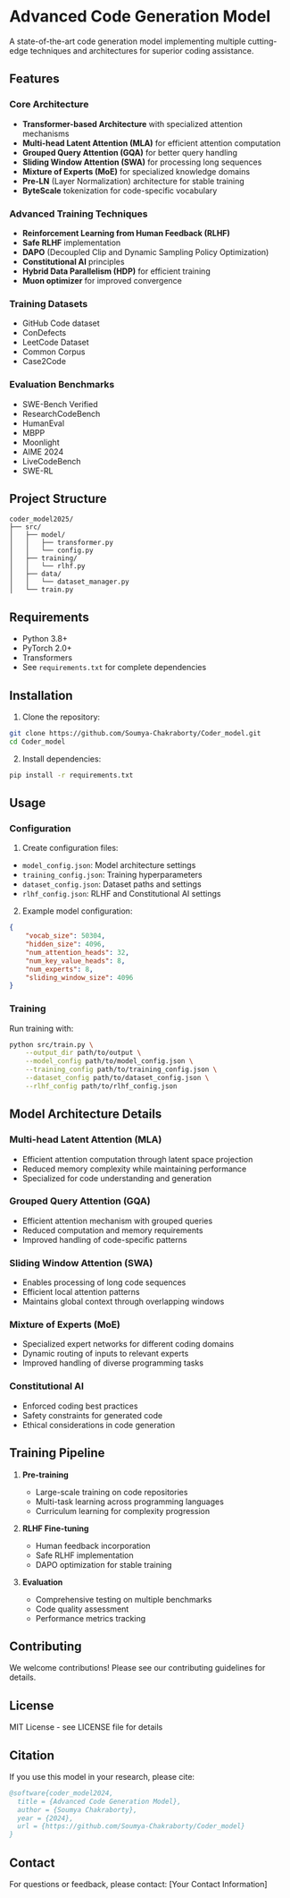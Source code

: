 # Advanced Code Generation Model

A state-of-the-art code generation model implementing multiple cutting-edge techniques and architectures for superior coding assistance.

## Features

### Core Architecture
- **Transformer-based Architecture** with specialized attention mechanisms
- **Multi-head Latent Attention (MLA)** for efficient attention computation
- **Grouped Query Attention (GQA)** for better query handling
- **Sliding Window Attention (SWA)** for processing long sequences
- **Mixture of Experts (MoE)** for specialized knowledge domains
- **Pre-LN** (Layer Normalization) architecture for stable training
- **ByteScale** tokenization for code-specific vocabulary

### Advanced Training Techniques
- **Reinforcement Learning from Human Feedback (RLHF)**
- **Safe RLHF** implementation
- **DAPO** (Decoupled Clip and Dynamic Sampling Policy Optimization)
- **Constitutional AI** principles
- **Hybrid Data Parallelism (HDP)** for efficient training
- **Muon optimizer** for improved convergence

### Training Datasets
- GitHub Code dataset
- ConDefects
- LeetCode Dataset
- Common Corpus
- Case2Code

### Evaluation Benchmarks
- SWE-Bench Verified
- ResearchCodeBench
- HumanEval
- MBPP
- Moonlight
- AIME 2024
- LiveCodeBench
- SWE-RL

## Project Structure

```
coder_model2025/
├── src/
│   ├── model/
│   │   ├── transformer.py
│   │   └── config.py
│   ├── training/
│   │   └── rlhf.py
│   ├── data/
│   │   └── dataset_manager.py
│   └── train.py
```

## Requirements

- Python 3.8+
- PyTorch 2.0+
- Transformers
- See `requirements.txt` for complete dependencies

## Installation

1. Clone the repository:
```bash
git clone https://github.com/Soumya-Chakraborty/Coder_model.git
cd Coder_model
```

2. Install dependencies:
```bash
pip install -r requirements.txt
```

## Usage

### Configuration

1. Create configuration files:
- `model_config.json`: Model architecture settings
- `training_config.json`: Training hyperparameters
- `dataset_config.json`: Dataset paths and settings
- `rlhf_config.json`: RLHF and Constitutional AI settings

2. Example model configuration:
```json
{
    "vocab_size": 50304,
    "hidden_size": 4096,
    "num_attention_heads": 32,
    "num_key_value_heads": 8,
    "num_experts": 8,
    "sliding_window_size": 4096
}
```

### Training

Run training with:
```bash
python src/train.py \
    --output_dir path/to/output \
    --model_config path/to/model_config.json \
    --training_config path/to/training_config.json \
    --dataset_config path/to/dataset_config.json \
    --rlhf_config path/to/rlhf_config.json
```

## Model Architecture Details

### Multi-head Latent Attention (MLA)
- Efficient attention computation through latent space projection
- Reduced memory complexity while maintaining performance
- Specialized for code understanding and generation

### Grouped Query Attention (GQA)
- Efficient attention mechanism with grouped queries
- Reduced computation and memory requirements
- Improved handling of code-specific patterns

### Sliding Window Attention (SWA)
- Enables processing of long code sequences
- Efficient local attention patterns
- Maintains global context through overlapping windows

### Mixture of Experts (MoE)
- Specialized expert networks for different coding domains
- Dynamic routing of inputs to relevant experts
- Improved handling of diverse programming tasks

### Constitutional AI
- Enforced coding best practices
- Safety constraints for generated code
- Ethical considerations in code generation

## Training Pipeline

1. **Pre-training**
   - Large-scale training on code repositories
   - Multi-task learning across programming languages
   - Curriculum learning for complexity progression

2. **RLHF Fine-tuning**
   - Human feedback incorporation
   - Safe RLHF implementation
   - DAPO optimization for stable training

3. **Evaluation**
   - Comprehensive testing on multiple benchmarks
   - Code quality assessment
   - Performance metrics tracking

## Contributing

We welcome contributions! Please see our contributing guidelines for details.

## License

MIT License - see LICENSE file for details

## Citation

If you use this model in your research, please cite:

```bibtex
@software{coder_model2024,
  title = {Advanced Code Generation Model},
  author = {Soumya Chakraborty},
  year = {2024},
  url = {https://github.com/Soumya-Chakraborty/Coder_model}
}
```

## Contact

For questions or feedback, please contact: [Your Contact Information]
